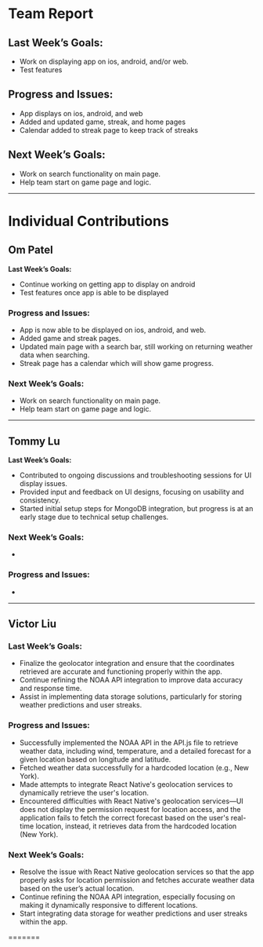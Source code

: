 # Team Report

## Last Week’s Goals:
- Work on displaying app on ios, android, and/or web.
- Test features
## Progress and Issues:
- App displays on ios, android, and web
- Added and updated game, streak, and home pages
- Calendar added to streak page to keep track of streaks

## Next Week’s Goals:
- Work on search functionality on main page.
- Help team start on game page and logic.

---

# Individual Contributions

## Om Patel
**Last Week’s Goals:**
- Continue working on getting app to display on android
- Test features once app is able to be displayed

### Progress and Issues:
- App is now able to be displayed on ios, android, and web.
- Added game and streak pages.
- Updated main page with a search bar, still working on returning weather data when searching.
- Streak page has a calendar which will show game progress.

### Next Week’s Goals:
- Work on search functionality on main page.
- Help team start on game page and logic.
---

## Tommy Lu
**Last Week’s Goals:** 
- Contributed to ongoing discussions and troubleshooting sessions for UI display issues.
- Provided input and feedback on UI designs, focusing on usability and consistency.
- Started initial setup steps for MongoDB integration, but progress is at an early stage due to technical setup challenges.
  
### Next Week’s Goals:
- 
### Progress and Issues:
-
---

## Victor Liu

### Last Week’s Goals:
- Finalize the geolocator integration and ensure that the coordinates retrieved are accurate and functioning properly within the app.
- Continue refining the NOAA API integration to improve data accuracy and response time.
- Assist in implementing data storage solutions, particularly for storing weather predictions and user streaks.

### Progress and Issues:
  - Successfully implemented the NOAA API in the API.js file to retrieve weather data, including wind, temperature, and a detailed forecast for a given location based on longitude and latitude.
  - Fetched weather data successfully for a hardcoded location (e.g., New York).
  - Made attempts to integrate React Native's geolocation services to dynamically retrieve the user's location.
  - Encountered difficulties with React Native's geolocation services—UI does not display the permission request for location access, and the application fails to fetch the correct forecast based on the user's real-time location, instead, it retrieves data from the hardcoded location (New York).

### Next Week’s Goals:
- Resolve the issue with React Native geolocation services so that the app properly asks for location permission and fetches accurate weather data based on the user’s actual location.
- Continue refining the NOAA API integration, especially focusing on making it dynamically responsive to different locations.
- Start integrating data storage for weather predictions and user streaks within the app.

=======
